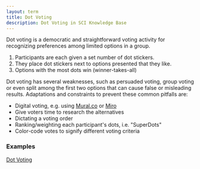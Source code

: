 ```yaml
---
layout: term
title: Dot Voting
description: Dot Voting in SCI Knowledge Base
---
```

Dot voting is a democratic and straightforward voting activity for recognizing preferences among limited options in a group. 

1. Participants are each given a set number of dot stickers.
2. They place dot stickers next to options presented that they like.
3. Options with the most dots win (winner-takes-all)

Dot voting has several weaknesses, such as persuaded voting, group voting or even split among the first two options that can cause false or misleading results. Adaptations and constraints to prevent these common pitfalls are:

- Digital voting, e.g. using [Mural.co](https://mural.co) or [Miro](https://miro.com/)
- Give voters time to research the alternatives
- Dictating a voting order
- Ranking/weighting each participant's dots, i.e. "SuperDots"
- Color-code votes to signify different voting criteria

### Examples

[Dot Voting](https://media-exp1.licdn.com/dms/image/C4E12AQGc_TTOcU-_vg/article-cover_image-shrink_600_2000/0?e=1592438400&v=beta&t=eAOPg40OE7rvEBGMIL49xAIK_p3-upF8zoWuJaGW9MQ)